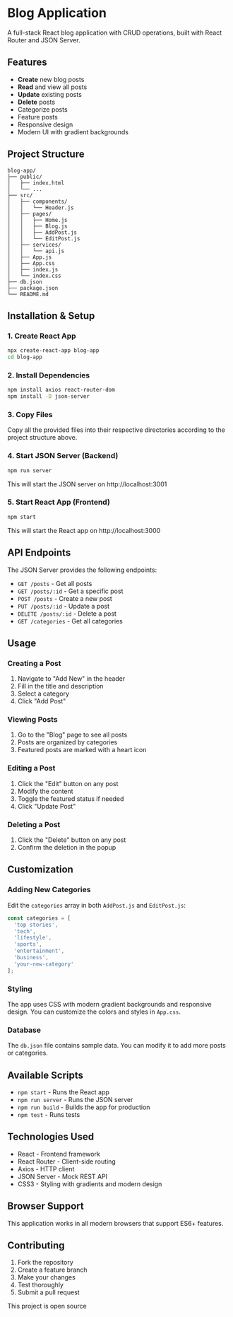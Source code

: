 # Blog Application

A full-stack React blog application with CRUD operations, built with React Router and JSON Server.

## Features

- **Create** new blog posts
- **Read** and view all posts
- **Update** existing posts
- **Delete** posts
- Categorize posts
- Feature posts
- Responsive design
- Modern UI with gradient backgrounds

## Project Structure

```
blog-app/
├── public/
│   ├── index.html
│   └── ...
├── src/
│   ├── components/
│   │   └── Header.js
│   ├── pages/
│   │   ├── Home.js
│   │   ├── Blog.js
│   │   ├── AddPost.js
│   │   └── EditPost.js
│   ├── services/
│   │   └── api.js
│   ├── App.js
│   ├── App.css
│   ├── index.js
│   └── index.css
├── db.json
├── package.json
└── README.md
```

## Installation & Setup

### 1. Create React App
```bash
npx create-react-app blog-app
cd blog-app
```

### 2. Install Dependencies
```bash
npm install axios react-router-dom
npm install -D json-server
```

### 3. Copy Files
Copy all the provided files into their respective directories according to the project structure above.

### 4. Start JSON Server (Backend)
```bash
npm run server
```
This will start the JSON server on http://localhost:3001

### 5. Start React App (Frontend)
```bash
npm start
```
This will start the React app on http://localhost:3000

## API Endpoints

The JSON Server provides the following endpoints:

- `GET /posts` - Get all posts
- `GET /posts/:id` - Get a specific post
- `POST /posts` - Create a new post
- `PUT /posts/:id` - Update a post
- `DELETE /posts/:id` - Delete a post
- `GET /categories` - Get all categories

## Usage

### Creating a Post
1. Navigate to "Add New" in the header
2. Fill in the title and description
3. Select a category
4. Click "Add Post"

### Viewing Posts
1. Go to the "Blog" page to see all posts
2. Posts are organized by categories
3. Featured posts are marked with a heart icon

### Editing a Post
1. Click the "Edit" button on any post
2. Modify the content
3. Toggle the featured status if needed
4. Click "Update Post"

### Deleting a Post
1. Click the "Delete" button on any post
2. Confirm the deletion in the popup

## Customization

### Adding New Categories
Edit the `categories` array in both `AddPost.js` and `EditPost.js`:

```javascript
const categories = [
  'top stories',
  'tech',
  'lifestyle',
  'sports',
  'entertainment',
  'business',
  'your-new-category'
];
```

### Styling
The app uses CSS with modern gradient backgrounds and responsive design. You can customize the colors and styles in `App.css`.

### Database
The `db.json` file contains sample data. You can modify it to add more posts or categories.

## Available Scripts

- `npm start` - Runs the React app
- `npm run server` - Runs the JSON server
- `npm run build` - Builds the app for production
- `npm test` - Runs tests

## Technologies Used

- React - Frontend framework
- React Router - Client-side routing
- Axios - HTTP client
- JSON Server - Mock REST API
- CSS3 - Styling with gradients and modern design

## Browser Support

This application works in all modern browsers that support ES6+ features.

## Contributing

1. Fork the repository
2. Create a feature branch
3. Make your changes
4. Test thoroughly
5. Submit a pull request



This project is open source 
